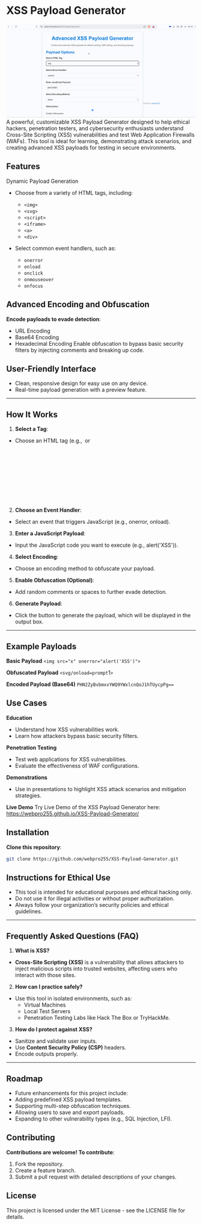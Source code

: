 # XSS Payload Generator
![XSS Payload Generator Interface](screenshots/csx2.gif)
A powerful, customizable XSS Payload Generator designed to help ethical hackers, penetration testers, and cybersecurity enthusiasts understand Cross-Site Scripting (XSS) vulnerabilities and test Web Application Firewalls (WAFs). This tool is ideal for learning, demonstrating attack scenarios, and creating advanced XSS payloads for testing in secure environments.

## Features
Dynamic Payload Generation
 - Choose from a variety of HTML tags, including:
   - `<img>`
   - `<svg>`
   - `<script>`
   - `<iframe>`
   - `<a>`
   - `<div>`

 - Select common event handlers, such as:
   - `onerror`
   - `onload`
   - `onclick`
   - `onmouseover`
   - `onfocus`

## Advanced Encoding and Obfuscation
**Encode payloads to evade detection**:
 - URL Encoding
 - Base64 Encoding
 - Hexadecimal Encoding
Enable obfuscation to bypass basic security filters by injecting comments and breaking up code.

## User-Friendly Interface
 - Clean, responsive design for easy use on any device.
 - Real-time payload generation with a preview feature.

---

## How It Works

1. **Select a Tag**:
 - Choose an HTML tag (e.g., <img> or <svg>) that supports JavaScript event handlers.

2. **Choose an Event Handler**:
 - Select an event that triggers JavaScript (e.g., onerror, onload).

3. **Enter a JavaScript Payload**:
 - Input the JavaScript code you want to execute (e.g., alert('XSS')).

4. **Select Encoding**:
- Choose an encoding method to obfuscate your payload.

5. **Enable Obfuscation (Optional)**:
 - Add random comments or spaces to further evade detection.

6. **Generate Payload**:
 - Click the button to generate the payload, which will be displayed in the output box.

---

## Example Payloads

**Basic Payload**
`<img src="x" onerror="alert('XSS')">`

**Obfuscated Payload**
`<svg/onload=prompt`1`>`

**Encoded Payload (Base64)**
`PHN2ZyBvbmxvYWQ9YWxlcnQoJ1hTUycpPg==`

## Use Cases
**Education**
 - Understand how XSS vulnerabilities work.
 - Learn how attackers bypass basic security filters.

**Penetration Testing**
 - Test web applications for XSS vulnerabilities.
 - Evaluate the effectiveness of WAF configurations.

**Demonstrations**
 - Use in presentations to highlight XSS attack scenarios and mitigation strategies.

**Live Demo**
Try Live Demo of the XSS Payload Generator here: https://webpro255.github.io/XSS-Payload-Generator/

## Installation
**Clone this repository**:
   ```bash
   git clone https://github.com/webpro255/XSS-Payload-Generator.git
   ```
## Instructions for Ethical Use
 - This tool is intended for educational purposes and ethical hacking only.
 - Do not use it for illegal activities or without proper authorization.
 - Always follow your organization’s security policies and ethical guidelines.

---

## Frequently Asked Questions (FAQ)

1. **What is XSS?**
 - **Cross-Site Scripting (XSS)** is a vulnerability that allows attackers to inject malicious scripts into trusted websites, affecting users who interact with those sites.

2. **How can I practice safely?**
 - Use this tool in isolated environments, such as:
    - Virtual Machines
    - Local Test Servers
    - Penetration Testing Labs like Hack The Box or TryHackMe.

3. **How do I protect against XSS?**
 - Sanitize and validate user inputs.
 - Use **Content Security Policy (CSP)** headers.
 - Encode outputs properly.

--- 

## Roadmap
 - Future enhancements for this project include:
 - Adding predefined XSS payload templates.
 - Supporting multi-step obfuscation techniques.
 - Allowing users to save and export payloads.
 - Expanding to other vulnerability types (e.g., SQL Injection, LFI).



## Contributing
**Contributions are welcome! To contribute**:
1. Fork the repository.
2. Create a feature branch.
3. Submit a pull request with detailed descriptions of your changes.

## License
This project is licensed under the MIT License - see the LICENSE file for details.
